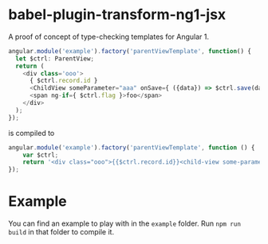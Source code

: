 # babel-plugin-transform-ng1-jsx

A proof of concept of type-checking templates for Angular 1.

```ts
angular.module('example').factory('parentViewTemplate', function() {
  let $ctrl: ParentView;
  return (
    <div class='ooo'>
      { $ctrl.record.id }
      <ChildView someParameter="aaa" onSave={ ({data}) => $ctrl.save(data) } />
      <span ng-if={ $ctrl.flag }>foo</span>
    </div>
  );
});
```

is compiled to

```js
angular.module('example').factory('parentViewTemplate', function () {
    var $ctrl;
    return '<div class="ooo">{{$ctrl.record.id}}<child-view some-parameter="'aaa'" on-save="$ctrl.save(data)"></child-view><span ng-if="$ctrl.flag">foo</span></div>';
});
```

# Example

You can find an example to play with in the `example` folder. Run `npm run build` in that folder to compile it.
